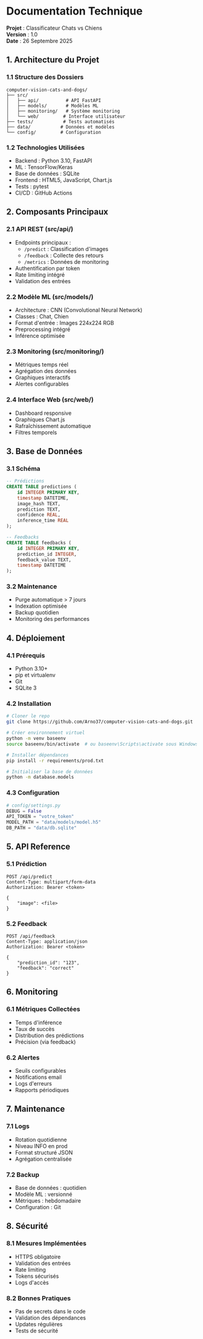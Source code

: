 # Documentation Technique
**Projet** : Classificateur Chats vs Chiens  
**Version** : 1.0  
**Date** : 26 Septembre 2025

## 1. Architecture du Projet

### 1.1 Structure des Dossiers
```
computer-vision-cats-and-dogs/
├── src/
│   ├── api/          # API FastAPI
│   ├── models/       # Modèles ML
│   ├── monitoring/   # Système monitoring
│   └── web/         # Interface utilisateur
├── tests/           # Tests automatisés
├── data/           # Données et modèles
└── config/         # Configuration
```

### 1.2 Technologies Utilisées
- Backend : Python 3.10, FastAPI
- ML : TensorFlow/Keras
- Base de données : SQLite
- Frontend : HTML5, JavaScript, Chart.js
- Tests : pytest
- CI/CD : GitHub Actions

## 2. Composants Principaux

### 2.1 API REST (src/api/)
- Endpoints principaux :
  - `/predict` : Classification d'images
  - `/feedback` : Collecte des retours
  - `/metrics` : Données de monitoring
- Authentification par token
- Rate limiting intégré
- Validation des entrées

### 2.2 Modèle ML (src/models/)
- Architecture : CNN (Convolutional Neural Network)
- Classes : Chat, Chien
- Format d'entrée : Images 224x224 RGB
- Preprocessing intégré
- Inférence optimisée

### 2.3 Monitoring (src/monitoring/)
- Métriques temps réel
- Agrégation des données
- Graphiques interactifs
- Alertes configurables

### 2.4 Interface Web (src/web/)
- Dashboard responsive
- Graphiques Chart.js
- Rafraîchissement automatique
- Filtres temporels

## 3. Base de Données

### 3.1 Schéma
```sql
-- Prédictions
CREATE TABLE predictions (
    id INTEGER PRIMARY KEY,
    timestamp DATETIME,
    image_hash TEXT,
    prediction TEXT,
    confidence REAL,
    inference_time REAL
);

-- Feedbacks
CREATE TABLE feedbacks (
    id INTEGER PRIMARY KEY,
    prediction_id INTEGER,
    feedback_value TEXT,
    timestamp DATETIME
);
```

### 3.2 Maintenance
- Purge automatique > 7 jours
- Indexation optimisée
- Backup quotidien
- Monitoring des performances

## 4. Déploiement

### 4.1 Prérequis
- Python 3.10+
- pip et virtualenv
- Git
- SQLite 3

### 4.2 Installation
```bash
# Cloner le repo
git clone https://github.com/Arno37/computer-vision-cats-and-dogs.git

# Créer environnement virtuel
python -m venv baseenv
source baseenv/bin/activate  # ou baseenv\Scripts\activate sous Windows

# Installer dépendances
pip install -r requirements/prod.txt

# Initialiser la base de données
python -m database.models
```

### 4.3 Configuration
```python
# config/settings.py
DEBUG = False
API_TOKEN = "votre_token"
MODEL_PATH = "data/models/model.h5"
DB_PATH = "data/db.sqlite"
```

## 5. API Reference

### 5.1 Prédiction
```http
POST /api/predict
Content-Type: multipart/form-data
Authorization: Bearer <token>

{
    "image": <file>
}
```

### 5.2 Feedback
```http
POST /api/feedback
Content-Type: application/json
Authorization: Bearer <token>

{
    "prediction_id": "123",
    "feedback": "correct"
}
```

## 6. Monitoring

### 6.1 Métriques Collectées
- Temps d'inférence
- Taux de succès
- Distribution des prédictions
- Précision (via feedback)

### 6.2 Alertes
- Seuils configurables
- Notifications email
- Logs d'erreurs
- Rapports périodiques

## 7. Maintenance

### 7.1 Logs
- Rotation quotidienne
- Niveau INFO en prod
- Format structuré JSON
- Agrégation centralisée

### 7.2 Backup
- Base de données : quotidien
- Modèle ML : versionné
- Métriques : hebdomadaire
- Configuration : Git

## 8. Sécurité

### 8.1 Mesures Implémentées
- HTTPS obligatoire
- Validation des entrées
- Rate limiting
- Tokens sécurisés
- Logs d'accès

### 8.2 Bonnes Pratiques
- Pas de secrets dans le code
- Validation des dépendances
- Updates régulières
- Tests de sécurité